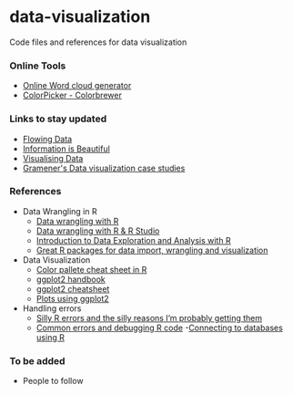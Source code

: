 # data-visualization
Code files and references for data visualization

### Online Tools
- [Online Word cloud generator](https://www.wordclouds.com/)
- [ColorPicker - Colorbrewer](http://colorbrewer2.org/#type=sequential&scheme=BuGn&n=3)


### Links to stay updated
- [Flowing Data](http://flowingdata.com/)
- [Information is Beautiful](http://www.informationisbeautiful.net)
- [Visualising Data](http://www.visualisingdata.com)
- [Gramener's Data visualization case studies](https://gramener.com/demo/)

### References


- Data Wrangling in R
  - [Data wrangling with R](https://cengel.github.io/R-data-wrangling/)
  - [Data wrangling with R & R Studio](https://rstudio.com/resources/webinars/data-wrangling-with-r-and-rstudio/)
  - [Introduction to Data Exploration and Analysis with R](https://bookdown.org/mikemahoney218/IDEAR/)
  - [Great R packages for data import, wrangling and visualization](https://www.computerworld.com/article/2921176/great-r-packages-for-data-import-wrangling-visualization.html)
- Data Visualization
  - [Color pallete cheat sheet in R](https://www.nceas.ucsb.edu/~frazier/RSpatialGuides/colorPaletteCheatsheet.pdf)
  - [ggplot2 handbook](https://ggplot2-book.org/)
  - [ggplot2 cheatsheet](https://rstudio.com/wp-content/uploads/2015/03/ggplot2-cheatsheet.pdf)
  - [Plots using ggplot2](http://r-statistics.co/Top50-Ggplot2-Visualizations-MasterList-R-Code.html)
- Handling errors
    - [Silly R errors and the silly reasons I’m probably getting them](https://hackernoon.com/silly-r-errors-and-the-silly-reasons-im-probably-getting-them-c6bd9ada59c)
    - [Common errors and debugging R code](https://www.tylerclavelle.com/code/2018/debug/)
-[Connecting to databases using R](https://db.rstudio.com/)


### To be added
- People to follow
